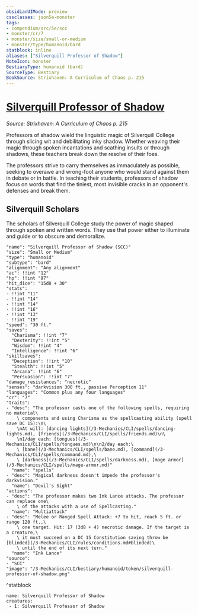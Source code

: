 ```yaml
---
obsidianUIMode: preview
cssclasses: json5e-monster
tags:
- compendium/src/5e/scc
- monster/cr/7
- monster/size/small-or-medium
- monster/type/humanoid/bard
statblock: inline
aliases: ["Silverquill Professor of Shadow"]
NoteIcon: monster
BestiaryType: humanoid (bard)
SourceType: Bestiary
BookSource: Strixhaven: A Curriculum of Chaos p. 215
---
```

# [Silverquill Professor of Shadow](3-Mechanics\CLI\bestiary\humanoid/silverquill-professor-of-shadow-scc.md)
*Source: Strixhaven: A Curriculum of Chaos p. 215*  

Professors of shadow wield the linguistic magic of Silverquill College through slicing wit and debilitating inky shadow. Whether weaving their magic through spoken incantations and scathing insults or through shadows, these teachers break down the resolve of their foes.

The professors strive to carry themselves as immaculately as possible, seeking to overawe and wrong-foot anyone who would stand against them in debate or in battle. In teaching their students, professors of shadow focus on words that find the tiniest, most invisible cracks in an opponent's defenses and break them.

## Silverquill Scholars

The scholars of Silverquill College study the power of magic shaped through spoken and written words. They use that power either to illuminate and guide or to obscure and demoralize.

```statblock
"name": "Silverquill Professor of Shadow (SCC)"
"size": "Small or Medium"
"type": "humanoid"
"subtype": "bard"
"alignment": "Any alignment"
"ac": !!int "12"
"hp": !!int "97"
"hit_dice": "15d8 + 30"
"stats":
- !!int "11"
- !!int "14"
- !!int "14"
- !!int "16"
- !!int "13"
- !!int "19"
"speed": "30 ft."
"saves":
  "Charisma": !!int "7"
  "Dexterity": !!int "5"
  "Wisdom": !!int "4"
  "Intelligence": !!int "6"
"skillsaves":
  "Deception": !!int "10"
  "Stealth": !!int "5"
  "Arcana": !!int "6"
  "Persuasion": !!int "7"
"damage_resistances": "necrotic"
"senses": "darkvision 300 ft., passive Perception 11"
"languages": "Common plus any four languages"
"cr": "7"
"traits":
- "desc": "The professor casts one of the following spells, requiring no material\
    \ components and using Charisma as the spellcasting ability (spell save DC 15):\n\
    \nAt will: [dancing lights](/3-Mechanics/CLI/spells/dancing-lights.md), [friends](/3-Mechanics/CLI/spells/friends.md)\n\
    \n1/day each: [tongues](/3-Mechanics/CLI/spells/tongues.md)\n\n2/day each:\
    \ [bane](/3-Mechanics/CLI/spells/bane.md), [command](/3-Mechanics/CLI/spells/command.md),\
    \ [darkness](/3-Mechanics/CLI/spells/darkness.md), [mage armor](/3-Mechanics/CLI/spells/mage-armor.md)"
  "name": "spells"
- "desc": "Magical darkness doesn't impede the professor's darkvision."
  "name": "Devil's Sight"
"actions":
- "desc": "The professor makes two Ink Lance attacks. The professor can replace one\
    \ of the attacks with a use of Spellcasting."
  "name": "Multiattack"
- "desc": "Melee or Ranged Spell Attack: +7 to hit, reach 5 ft. or range 120 ft.,\
    \ one target. Hit: 17 (3d8 + 4) necrotic damage. If the target is a creature,\
    \ it must succeed on a DC 15 Constitution saving throw be [blinded](/3-Mechanics/CLI/rules/conditions.md#blinded)\
    \ until the end of its next turn."
  "name": "Ink Lance"
"source":
- "SCC"
"image": "/3-Mechanics/CLI/bestiary/humanoid/token/silverquill-professor-of-shadow.png"
```
^statblock

```encounter-table
name: Silverquill Professor of Shadow
creatures:
 - 1: Silverquill Professor of Shadow
```
